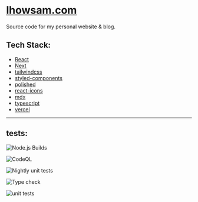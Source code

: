 # [lhowsam.com](https://lhowsam.com)

Source code for my personal website & blog.

## Tech Stack: 
- [React](https://github.com/facebook/react)
- [Next](https://github.com/vercel/next.js)
- [tailwindcss](https://tailwindcss.com/)
- [styled-components](https://github.com/styled-components)
- [polished](https://github.com/styled-components/polished)
- [react-icons](https://github.com/react-icons/react-icons)
- [mdx](https://github.com/mdx-js/mdx)
- [typescript](https://github.com/Microsoft/TypeScript)
- [vercel](https://vercel.com/)


<hr />

## tests: 

![Node.js Builds](https://github.com/luke-h1/lhowsam.com/workflows/Node.js%20CI/badge.svg)

![CodeQL](https://github.com/luke-h1/lhowsam.com/workflows/CodeQL/badge.svg)

![Nightly unit tests](https://github.com/luke-h1/lhowsam.com/workflows/Nightly%20unit%20tests/badge.svg)

![Type check](https://github.com/luke-h1/lhowsam.com/workflows/Type%20check/badge.svg)

![unit tests](https://github.com/luke-h1/lhowsam.com/workflows/unit%20tests/badge.svg)

